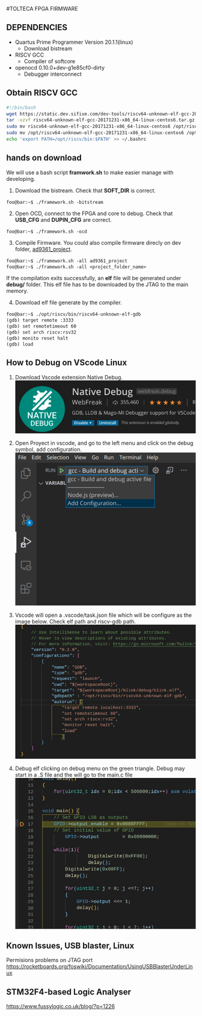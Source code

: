 #TOLTECA FPGA FIRMWARE
## DEPENDENCIES 
* Quartus Prime Programmer Version 20.1.1(linux)
    * Download bistream
* RISCV GCC
    * Compiler of softcore
* openocd 0.10.0+dev-g1e85cf0-dirty
    * Debugger interconnect

## Obtain RISCV GCC
```bash
#!/bin/bash
wget https://static.dev.sifive.com/dev-tools/riscv64-unknown-elf-gcc-20171231-x86_64-linux-centos6.tar.gz
tar -xzvf riscv64-unknown-elf-gcc-20171231-x86_64-linux-centos6.tar.gz
sudo mv riscv64-unknown-elf-gcc-20171231-x86_64-linux-centos6 /opt/riscv64-unknown-elf-gcc-20171231-x86_64-linux-centos6
sudo mv /opt/riscv64-unknown-elf-gcc-20171231-x86_64-linux-centos6 /opt/riscv
echo 'export PATH=/opt/riscv/bin:$PATH' >> ~/.bashrc
```
## hands on download
We will use a bash script **framwork.sh** to make easier manage with developing.


1. Download the bistream. Check that **SOFT_DIR** is correct. 
```console
foo@bar:~$ ./framework.sh -bitstream
```
2. Open OCD, connect to the FPGA and core to debug.  Check that **USB_CFG** and **DUPIN_CFG** are correct.
```console
foo@bar:~$ ./framework.sh -ocd
```
3. Compile Firmware. You could also compile firmware direcly on dev folder, [ad9361_project](FPGA_FW/dupinSoC/fw/ad9361_project).
```console
foo@bar:~$ ./framework.sh -all ad9361_project
foo@bar:~$ ./framework.sh -all <project_folder_name>
```

If the compilation exits successfully, an **elf** file will be generated under **debug/** folder. This elf file has to be downloaded by the JTAG to the main memory.

4. Download elf file generate by the compiler.
```console
foo@bar:~$ ./opt/riscv/bin/riscv64-unknown-elf-gdb
(gdb) target remote :3333
(gdb) set remotetimeout 60
(gdb) set arch riscv:rsv32
(gdb) monito reset halt
(gdb) load
```
## How to Debug on VScode Linux
1. Download Vscode extension Native Debug.
![Alt text](VScodeApplet.jpeg?raw=true "VScodeApplet")

2. Open Proyect in vscode, and go to the left menu and click
on the debug symbol, add configuration.
![Alt text](debugsymbol.png?raw=true "debugsymbol")

3. Vscode will open a .vscode/task.json file which will be configure as the image below. Check elf path and riscv-gdb path. 
![Alt text](DebugCFG.jpeg?raw=true "DebugCFG")

4. Debug elf clicking on debug menu on the green triangle. 
Debug may start in a .S file and the will go to the main.c file
![Alt text](Result.jpeg?raw=true "Result")


## Known Issues, USB blaster, Linux 
Permisions problems on JTAG port
https://rocketboards.org/foswiki/Documentation/UsingUSBBlasterUnderLinux

## STM32F4-based Logic Analyser
<https://www.fussylogic.co.uk/blog/?p=1226>

